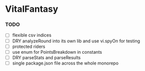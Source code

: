 # VitalFantasy

### TODO

- [ ] flexible csv indices
- [ ] DRY analyzeRound into its own lib and use vi.spyOn for testing
- [ ] protected riders
- [ ] use enum for PointsBreakdown in constants
- [ ] DRY parseStats and parseResults
- [ ] single package.json file across the whole monorepo
